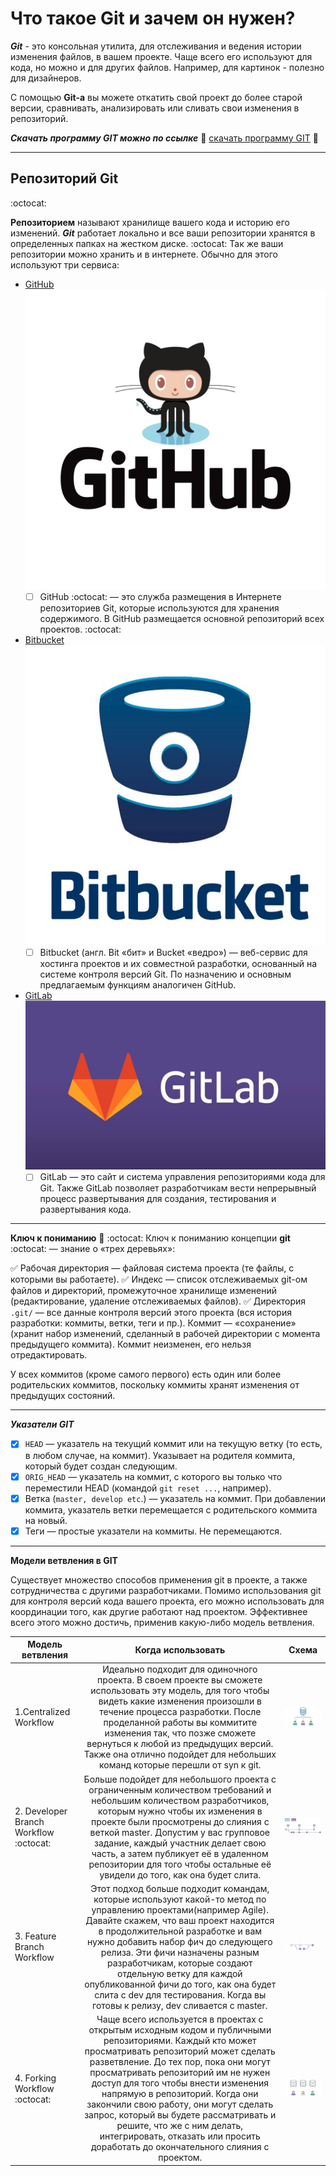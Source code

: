 # Что такое Git и зачем он нужен?
***Git*** - это консольная утилита, для отслеживания и ведения истории изменения файлов, в вашем проекте. Чаще всего его используют для кода, но можно и для других файлов. Например, для картинок - полезно для дизайнеров.

С помощью **Git-a** вы можете откатить свой проект до более старой версии, сравнивать, анализировать или сливать свои изменения в репозиторий.

***Скачать программу GIT можно по ссылке*** :floppy_disk:  [скачать программу GIT](https://git-scm.com/) :open_file_folder:

---

## Репозиторий Git
:octocat:

**Репозиторием** называют хранилище вашего кода и историю его изменений. ***Git*** работает локально и все ваши репозитории хранятся в определенных папках на жестком диске.
:octocat:
Так же ваши репозитории можно хранить и в интернете. Обычно для этого используют три сервиса:

+ [GitHub](https://github.com/) ![](/GitHab.jpg)
   + [ ] GitHub :octocat: — это служба размещения в Интернете репозиториев Git, которые используются для хранения содержимого. В GitHub размещается основной репозиторий всех проектов. :octocat:
+ [Bitbucket](https://bitbucket.org/) ![](/Bitbucket.jpg)
   + [ ] Bitbucket (англ. Bit «бит» и Bucket «ведро») — веб-сервис для хостинга проектов и их совместной разработки, основанный на системе контроля версий Git.  По назначению и основным предлагаемым функциям аналогичен GitHub.
+ [GitLab](https://about.gitlab.com/) ![](/GitLab.jpg)
    + [ ] GitLab — это сайт и система управления репозиториями кода для Git. Также GitLab позволяет разработчикам вести непрерывный процесс развертывания для создания, тестирования и развертывания кода. 
  
---

**Ключ к пониманию** :key: :octocat:
Ключ к пониманию концепции **git** :octocat: — знание о «трех деревьях»:

  :white_check_mark: Рабочая директория — файловая система проекта (те файлы, с которыми вы работаете).
  :white_check_mark: Индекс — список отслеживаемых git-ом файлов и директорий, промежуточное хранилище изменений (редактирование, удаление отслеживаемых файлов).
  :white_check_mark: Директория `.git/` — все данные контроля версий этого проекта (вся история разработки: коммиты, ветки, теги и пр.).
Коммит — «сохранение» (хранит набор изменений, сделанный в рабочей директории с момента предыдущего коммита). Коммит неизменен, его нельзя отредактировать.

У всех коммитов (кроме самого первого) есть один или более родительских коммитов, поскольку коммиты хранят изменения от предыдущих состояний. 

---

***Указатели GIT***
- [X] `HEAD` — указатель на текущий коммит или на текущую ветку (то есть, в любом случае, на коммит). Указывает на родителя коммита, который будет создан следующим.
- [X] `ORIG_HEAD` — указатель на коммит, с которого вы только что переместили HEAD (командой `git reset ...`, например).
- [X] Ветка (`master, develop etc`.) — указатель на коммит. При добавлении коммита, указатель ветки перемещается с родительского коммита на новый.
- [X] Теги — простые указатели на коммиты. Не перемещаются. 
---

**Модели ветвления в GIT**

Существует множество способов применения git в проекте, а также сотрудничества с другими разработчиками. Помимо использования git для контроля версий кода вашего проекта, его можно использовать для координации того, как другие работают над проектом. Эффективнее всего этого можно достичь, применив какую-либо модель ветвления.

|   Модель ветвления  |   Когда использовать    |  Схема   |
|----------|:--------------:|-----------|
|1.Centralized Workflow| Идеально подходит для одиночного проекта. В своем проекте вы сможете использовать эту модель, для того чтобы видеть какие изменения произошли в течение процесса разработки. После проделанной работы вы коммитите изменения так, что позже сможете вернуться к любой из предыдущих версий. Также она отлично подойдет для небольших команд которые перешли от syn к git.|![](Centralized%20Workflow.jpg)|
|2. Developer Branch Workflow  :octocat:|Больше подойдет для небольшого проекта с ограниченным количеством требований и небольшим количеством разработчиков, которым нужно чтобы их изменения в проекте были просмотрены до слияния с веткой master. Допустим у вас групповое задание, каждый участник делает свою часть, а затем публикует её в удаленном репозитории для того чтобы остальные её увидели до того, как она будет слита.|![](/Developer%20Branch%20Workflow.jpg)|
|3. Feature Branch Workflow|Этот подход больше подходит командам, которые используют какой-то метод по управлению проектами(например Agile). Давайте скажем, что ваш проект находится в продолжительной разработке и вам нужно добавить набор фич до следующего релиза. Эти фичи назначены разным разработчикам, которые создают отдельную ветку для каждой опубликованной фичи до того, как она будет слита с dev для тестирования. Когда вы готовы к релизу, dev сливается с master.|![](/Feature%20Branch%20Workflow.jpg)|
|4. Forking Workflow  :octocat:|Чаще всего используется в проектах с открытым исходным кодом и публичными репозиториями. Каждый кто может просматривать репозиторий может сделать разветвление. До тех пор, пока они могут просматривать репозиторий им не нужен доступ для того чтобы внести изменения напрямую в репозиторий. Когда они закончили свою работу, они могут сделать запрос, который вы будете рассматривать и решите, что же с ним делать, интегрировать, отказать или просить доработать до окончательного слияния с проектом.|![](/Forking%20Workflow.jpg)|

